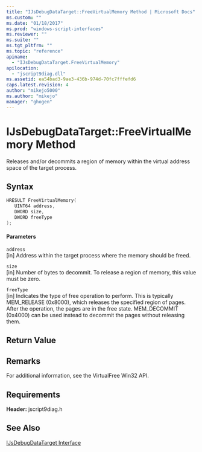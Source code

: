 ```yaml
---
title: "IJsDebugDataTarget::FreeVirtualMemory Method | Microsoft Docs"
ms.custom: ""
ms.date: "01/18/2017"
ms.prod: "windows-script-interfaces"
ms.reviewer: ""
ms.suite: ""
ms.tgt_pltfrm: ""
ms.topic: "reference"
apiname: 
  - "IJsDebugDataTarget.FreeVirtualMemory"
apilocation: 
  - "jscript9diag.dll"
ms.assetid: ea54bad3-9ae3-436b-974d-70fc7fffefd6
caps.latest.revision: 4
author: "mikejo5000"
ms.author: "mikejo"
manager: "ghogen"
---
```

# IJsDebugDataTarget::FreeVirtualMemory Method
Releases and/or decommits a region of memory within the virtual address space of the target process.  
  
## Syntax  
  
```cpp
HRESULT FreeVirtualMemory(  
   UINT64 address,  
   DWORD size,  
   DWORD freeType  
);  
```  
  
#### Parameters  
 `address`  
 [in] Address within the target process where the memory should be freed.  
  
 `size`  
 [in] Number of bytes to decommit. To release a region of memory, this value must be zero.  
  
 `freeType`  
 [in] Indicates the type of free operation to perform. This is typically MEM_RELEASE (0x8000), which releases the specified region of pages. After the operation, the pages are in the free state. MEM_DECOMMIT (0x4000) can be used instead to decommit the pages without releasing them.  
  
## Return Value  
  
## Remarks  
 For additional information, see the VirtualFree Win32 API.  
  
## Requirements  
 **Header:** jscript9diag.h  
  
## See Also  
 [IJsDebugDataTarget Interface](../../winscript/reference/ijsdebugdatatarget-interface.md)